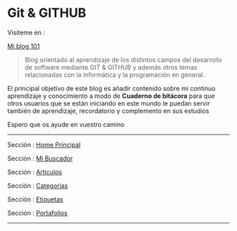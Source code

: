 
# Git & GITHUB

Visiteme en :

[Mi blog 101](https://rvsweb.github.io/Git-Github/)

> Blog orientado al aprendizaje de los distintos campos del desarrollo de software mediante GIT & GITHUB y además otros temas relacionadas con la informática y la programación en general.

El principal objetivo de este blog es añadir contenido sobre mi continuo aprendizaje y conocimiento a modo de **Cuaderno de bitácora** para que otros usuarios que se están iniciando en este mundo le puedan servir también de aprendizaje, recordatorio y complemento en sus estudios

Espero que os ayude en vuestro camino

* * *
Sección : [Home Principal](https://rvsweb.github.io/Git-Github/ "Home")

Sección : [Mi Buscador](https://rvsweb.github.io/Git-Github/buscador/ "Mi Buscador")

Sección : [Articulos](https://rvsweb.github.io/Git-Github/year-archive/ "Mis Articulos Creados")

Sección : [Categorias](https://rvsweb.github.io/Git-Github/categories/ "Categorias")

Sección : [Etiquetas](https://rvsweb.github.io/Git-Github/tags/ "Etiquetas")

Sección : [Portafolios](https://rvsweb.github.io/Git-Github/portfolio/ "Portafolios")

* * *